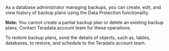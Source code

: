 
As a database administrator managing backups, you can create, edit, and view history of backup plans using the Data Protection functionality.

**Note:** You cannot create a partial backup plan or delete an existing backup plans. Contact Teradata account team for these operations.

To restore backup plans, send the details of objects, such as, tables, databases, to restore, and schedule to the Teradata account team.

